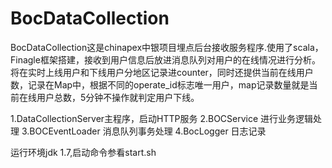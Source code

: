 # BocDataCollection

  BocDataCollection这是chinapex中银项目埋点后台接收服务程序.使用了scala，Finagle框架搭建，接收到用户信息后放进消息队列对用户的在线情况进行分析。将在实时上线用户和下线用户分地区记录进counter，同时还提供当前在线用户数，记录在Map中，根据不同的operate_id标志唯一用户，map记录数量就是当前在线用户总数，5分钟不操作就判定用户下线。
  
  
  1.DataCollectionServer主程序，启动HTTP服务
  2.BOCService  进行业务逻辑处理
  3.BOCEventLoader 消息队列事务处理
  4.BocLogger 日志记录
  
  运行环境jdk 1.7,启动命令参看start.sh
